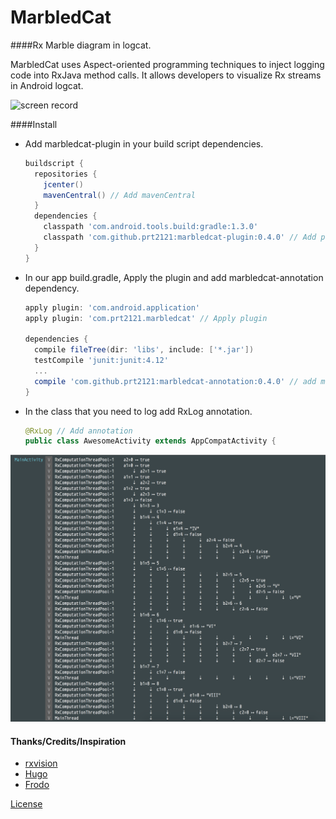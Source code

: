 MarbledCat
============

####Rx Marble diagram in logcat.

MarbledCat uses Aspect-oriented programming techniques to inject logging code into RxJava method calls.
It allows developers to visualize Rx streams in Android logcat.

![screen record](https://raw.githubusercontent.com/prt2121/MarbledCat/master/assets/vid.gif)

####Install

* Add marbledcat-plugin in your build script dependencies.

  ```groovy
  buildscript {
    repositories {
      jcenter()
      mavenCentral() // Add mavenCentral
    }
    dependencies {
      classpath 'com.android.tools.build:gradle:1.3.0'
      classpath 'com.github.prt2121:marbledcat-plugin:0.4.0' // Add plugin
    }
  }
  ```

* In our app build.gradle, Apply the plugin and add marbledcat-annotation dependency.

  ```groovy
  apply plugin: 'com.android.application'
  apply plugin: 'com.prt2121.marbledcat' // Apply plugin

  dependencies {
    compile fileTree(dir: 'libs', include: ['*.jar'])
    testCompile 'junit:junit:4.12'
    ...
    compile 'com.github.prt2121:marbledcat-annotation:0.4.0' // add marbledcat-annotation dependency
  }
  ```

* In the class that you need to log add RxLog annotation.

  ```java
  @RxLog // Add annotation
  public class AwesomeActivity extends AppCompatActivity {
  ```

![screenshot](https://raw.githubusercontent.com/prt2121/MarbledCat/master/assets/screenshot.png)

#### Thanks/Credits/Inspiration

* [rxvision](https://github.com/jaredly/rxvision)
* [Hugo](https://github.com/JakeWharton/hugo)
* [Frodo](https://github.com/android10/frodo)

[License](LICENSE)
